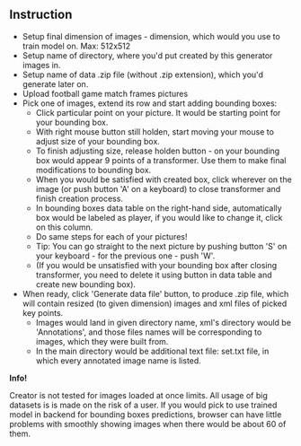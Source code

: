 ## Instruction
- Setup final dimension of images - dimension, which would you use to train model on. Max: 512x512
- Setup name of directory, where you'd put created by this generator images in.
- Setup name of data .zip file (without .zip extension), which you'd generate later on.
- Upload football game match frames pictures
- Pick one of images, extend its row and start adding bounding boxes:
  - Click particular point on your picture. It would be starting point for your bounding box.
  - With right mouse button still holden, start moving your mouse to adjust size of your bounding box.
  - To finish adjusting size, release holden button - on your bounding box would appear 9 points of a transformer. Use them to make final modifications to bounding box.
  - When you would be satisfied with created box, click wherever on the image (or push button 'A' on a keyboard) to close transformer and finish creation process.
  - In bounding boxes data table on the right-hand side, automatically box would be labeled as player, if you would like to change it, click on this column.
  - Do same steps for each of your pictures!
  - Tip: You can go straight to the next picture by pushing button 'S' on your keyboard - for the previous one - push 'W'.
  - (If you would be unsatisfied with your bounding box after closing transformer, you need to delete it using button in data table and create new bounding box).
- When ready, click 'Generate data file' button, to produce .zip file, which will contain resized (to given dimension) images and xml files of picked key points.
  - Images would land in given directory name, xml's directory would be 'Annotations', and those files names will be corresponding to images, which they were built from.
  - In the main directory would be additional text file: set.txt file, in which every annotated image name is listed.

**Info!**

Creator is not tested for images loaded at once limits. All usage of big datasets is is made on the risk of a user. If you would pick to use trained model in backend for bounding boxes predictions, browser can have little problems with smoothly showing images when there would be about 60 of them.
